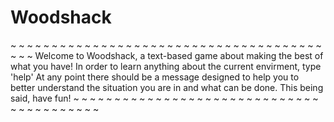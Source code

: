# Woodshack

 ~ ~ ~ ~ ~ ~ ~ ~ ~ ~ ~ ~ ~ ~ ~ ~ ~ ~ ~ ~ ~ ~ ~ ~ ~ ~ ~ ~ ~ ~ ~ ~ ~ ~ ~ ~ ~ ~ ~ ~ ~ 
  Welcome to Woodshack, a text-based game about making the best of what you have!
    In order to learn anything about the current envirment, type 'help'
  At any point there should be a message designed to help you to better understand
    the situation you are in and what can be done. This being said, have fun!
 ~ ~ ~ ~ ~ ~ ~ ~ ~ ~ ~ ~ ~ ~ ~ ~ ~ ~ ~ ~ ~ ~ ~ ~ ~ ~ ~ ~ ~ ~ ~ ~ ~ ~ ~ ~ ~ ~ ~ ~ ~ 